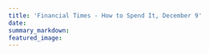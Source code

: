 ```yaml
---
title: 'Financial Times - How to Spend It, December 9'
date:
summary_markdown:
featured_image:
---
```

